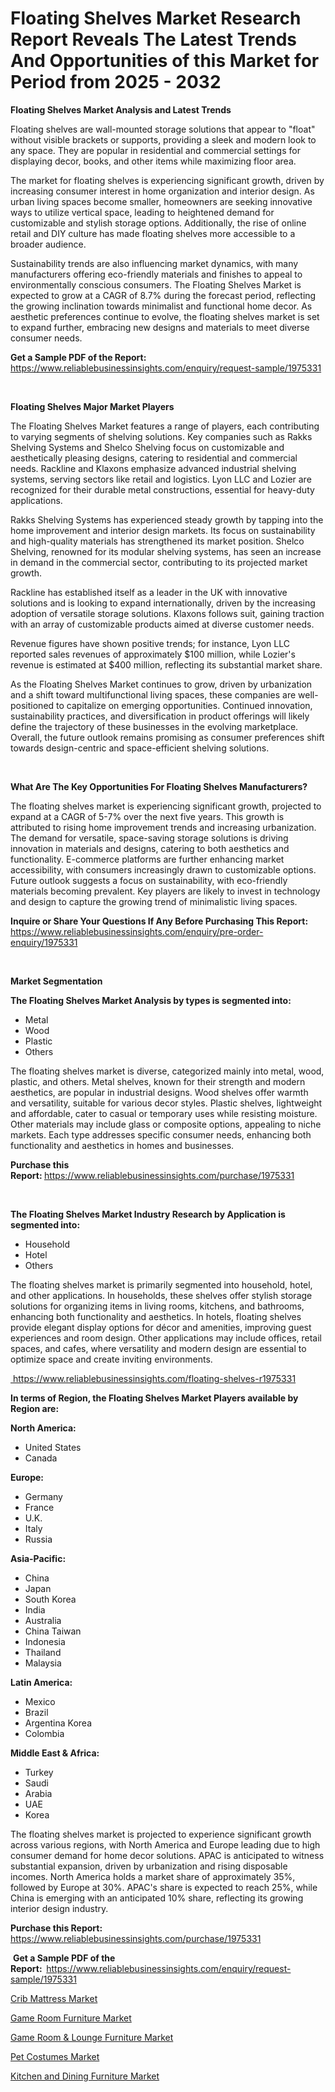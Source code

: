 <p><h1>Floating Shelves Market Research Report Reveals The Latest Trends And Opportunities of this Market for Period from 2025 - 2032</h1></p><p><strong>Floating Shelves Market Analysis and Latest Trends</strong></p>
<p><p>Floating shelves are wall-mounted storage solutions that appear to "float" without visible brackets or supports, providing a sleek and modern look to any space. They are popular in residential and commercial settings for displaying decor, books, and other items while maximizing floor area.</p><p>The market for floating shelves is experiencing significant growth, driven by increasing consumer interest in home organization and interior design. As urban living spaces become smaller, homeowners are seeking innovative ways to utilize vertical space, leading to heightened demand for customizable and stylish storage options. Additionally, the rise of online retail and DIY culture has made floating shelves more accessible to a broader audience.</p><p>Sustainability trends are also influencing market dynamics, with many manufacturers offering eco-friendly materials and finishes to appeal to environmentally conscious consumers. The Floating Shelves Market is expected to grow at a CAGR of 8.7% during the forecast period, reflecting the growing inclination towards minimalist and functional home decor. As aesthetic preferences continue to evolve, the floating shelves market is set to expand further, embracing new designs and materials to meet diverse consumer needs.</p></p>
<p><strong>Get a Sample PDF of the Report:&nbsp;</strong> <a href="https://www.reliablebusinessinsights.com/enquiry/request-sample/1975331?utm_campaign=100&utm_medium=2&utm_source=Github&utm_content=ia&utm_term=05042025&utm_id=floating-shelves">https://www.reliablebusinessinsights.com/enquiry/request-sample/1975331</a></p>
<p>&nbsp;</p>
<p><strong>Floating Shelves Major Market Players</strong></p>
<p><p>The Floating Shelves Market features a range of players, each contributing to varying segments of shelving solutions. Key companies such as Rakks Shelving Systems and Shelco Shelving focus on customizable and aesthetically pleasing designs, catering to residential and commercial needs. Rackline and Klaxons emphasize advanced industrial shelving systems, serving sectors like retail and logistics. Lyon LLC and Lozier are recognized for their durable metal constructions, essential for heavy-duty applications.</p><p>Rakks Shelving Systems has experienced steady growth by tapping into the home improvement and interior design markets. Its focus on sustainability and high-quality materials has strengthened its market position. Shelco Shelving, renowned for its modular shelving systems, has seen an increase in demand in the commercial sector, contributing to its projected market growth.</p><p>Rackline has established itself as a leader in the UK with innovative solutions and is looking to expand internationally, driven by the increasing adoption of versatile storage solutions. Klaxons follows suit, gaining traction with an array of customizable products aimed at diverse customer needs.</p><p>Revenue figures have shown positive trends; for instance, Lyon LLC reported sales revenues of approximately $100 million, while Lozier's revenue is estimated at $400 million, reflecting its substantial market share. </p><p>As the Floating Shelves Market continues to grow, driven by urbanization and a shift toward multifunctional living spaces, these companies are well-positioned to capitalize on emerging opportunities. Continued innovation, sustainability practices, and diversification in product offerings will likely define the trajectory of these businesses in the evolving marketplace. Overall, the future outlook remains promising as consumer preferences shift towards design-centric and space-efficient shelving solutions.</p></p>
<p>&nbsp;</p>
<p><strong>What Are The Key Opportunities For Floating Shelves Manufacturers?</strong></p>
<p><p>The floating shelves market is experiencing significant growth, projected to expand at a CAGR of 5-7% over the next five years. This growth is attributed to rising home improvement trends and increasing urbanization. The demand for versatile, space-saving storage solutions is driving innovation in materials and designs, catering to both aesthetics and functionality. E-commerce platforms are further enhancing market accessibility, with consumers increasingly drawn to customizable options. Future outlook suggests a focus on sustainability, with eco-friendly materials becoming prevalent. Key players are likely to invest in technology and design to capture the growing trend of minimalistic living spaces.</p></p>
<p><strong>Inquire or Share Your Questions If Any Before Purchasing This Report:</strong> <a href="https://www.reliablebusinessinsights.com/enquiry/pre-order-enquiry/1975331?utm_campaign=100&utm_medium=2&utm_source=Github&utm_content=ia&utm_term=05042025&utm_id=floating-shelves">https://www.reliablebusinessinsights.com/enquiry/pre-order-enquiry/1975331</a></p>
<p>&nbsp;</p>
<p><strong>Market Segmentation</strong></p>
<p><strong>The Floating Shelves Market Analysis by types is segmented into:</strong></p>
<p><ul><li>Metal</li><li>Wood</li><li>Plastic</li><li>Others</li></ul></p>
<p><p>The floating shelves market is diverse, categorized mainly into metal, wood, plastic, and others. Metal shelves, known for their strength and modern aesthetics, are popular in industrial designs. Wood shelves offer warmth and versatility, suitable for various decor styles. Plastic shelves, lightweight and affordable, cater to casual or temporary uses while resisting moisture. Other materials may include glass or composite options, appealing to niche markets. Each type addresses specific consumer needs, enhancing both functionality and aesthetics in homes and businesses.</p></p>
<p><strong>Purchase this Report:&nbsp;</strong><a href="https://www.reliablebusinessinsights.com/purchase/1975331?utm_campaign=100&utm_medium=2&utm_source=Github&utm_content=ia&utm_term=05042025&utm_id=floating-shelves">https://www.reliablebusinessinsights.com/purchase/1975331</a></p>
<p>&nbsp;</p>
<p><strong>The Floating Shelves Market Industry Research by Application is segmented into:</strong></p>
<p><ul><li>Household</li><li>Hotel</li><li>Others</li></ul></p>
<p><p>The floating shelves market is primarily segmented into household, hotel, and other applications. In households, these shelves offer stylish storage solutions for organizing items in living rooms, kitchens, and bathrooms, enhancing both functionality and aesthetics. In hotels, floating shelves provide elegant display options for décor and amenities, improving guest experiences and room design. Other applications may include offices, retail spaces, and cafes, where versatility and modern design are essential to optimize space and create inviting environments.</p></p>
<p><a href="https://www.reliablebusinessinsights.com/floating-shelves-r1975331?utm_campaign=100&utm_medium=2&utm_source=Github&utm_content=ia&utm_term=05042025&utm_id=floating-shelves">&nbsp;https://www.reliablebusinessinsights.com/floating-shelves-r1975331</a></p>
<p><strong>In terms of Region, the Floating Shelves Market Players available by Region are:</strong></p>
<p>
    <p> <strong> North America: </strong>
        <ul>
            <li>United States</li>
            <li>Canada</li>
        </ul>
        </p> 
    <p> <strong> Europe: </strong>
        <ul>
            <li>Germany</li>
            <li>France</li>
            <li>U.K.</li>
            <li>Italy</li>
            <li>Russia</li>
        </ul>
        </p> 
    <p> <strong> Asia-Pacific: </strong>
        <ul>
            <li>China</li>
            <li>Japan</li>
            <li>South Korea</li>
            <li>India</li>
            <li>Australia</li>
            <li>China Taiwan</li>
            <li>Indonesia</li>
            <li>Thailand</li>
            <li>Malaysia</li>
        </ul>
        </p> 
    <p> <strong> Latin America: </strong>
        <ul>
            <li>Mexico</li>
            <li>Brazil</li>
            <li>Argentina Korea</li>
            <li>Colombia</li>
        </ul>
        </p> 
    <p> <strong> Middle East & Africa: </strong>
        <ul>
            <li>Turkey</li>
            <li>Saudi</li>
            <li>Arabia</li>
            <li>UAE</li>
            <li>Korea</li>
        </ul>
    </p>
    </p>
<p><p>The floating shelves market is projected to experience significant growth across various regions, with North America and Europe leading due to high consumer demand for home decor solutions. APAC is anticipated to witness substantial expansion, driven by urbanization and rising disposable incomes. North America holds a market share of approximately 35%, followed by Europe at 30%. APAC's share is expected to reach 25%, while China is emerging with an anticipated 10% share, reflecting its growing interior design industry.</p></p>
<p><strong>Purchase this Report: </strong><a href="https://www.reliablebusinessinsights.com/purchase/1975331?utm_campaign=100&utm_medium=2&utm_source=Github&utm_content=ia&utm_term=05042025&utm_id=floating-shelves">https://www.reliablebusinessinsights.com/purchase/1975331</a></p>
<p>&nbsp;<strong>Get a Sample PDF of the Report:&nbsp;&nbsp;</strong><a href="https://www.reliablebusinessinsights.com/enquiry/request-sample/1975331?utm_campaign=100&utm_medium=2&utm_source=Github&utm_content=ia&utm_term=05042025&utm_id=floating-shelves">https://www.reliablebusinessinsights.com/enquiry/request-sample/1975331</a></p>
<p><strong></strong></p>
<p><p><a href="https://github.com/iperitvik8/Market-Research-Report-List-1/blob/main/crib-mattress-market.md?utm_campaign=100&utm_medium=2&utm_source=Github&utm_content=ia&utm_term=05042025&utm_id=floating-shelves">Crib Mattress Market</a></p><p><a href="https://github.com/snaikraso/Market-Research-Report-List-1/blob/main/game-room-furniture-market.md?utm_campaign=100&utm_medium=2&utm_source=Github&utm_content=ia&utm_term=05042025&utm_id=floating-shelves">Game Room Furniture Market</a></p><p><a href="https://github.com/kadutjoelly83/Market-Research-Report-List-1/blob/main/game-room-lounge-furniture-market.md?utm_campaign=100&utm_medium=2&utm_source=Github&utm_content=ia&utm_term=05042025&utm_id=floating-shelves">Game Room & Lounge Furniture Market</a></p><p><a href="https://github.com/shimweummul/Market-Research-Report-List-1/blob/main/pet-costumes-market.md?utm_campaign=100&utm_medium=2&utm_source=Github&utm_content=ia&utm_term=05042025&utm_id=floating-shelves">Pet Costumes Market</a></p><p><a href="https://github.com/frodanlert/Market-Research-Report-List-1/blob/main/kitchen-and-dining-furniture-market.md?utm_campaign=100&utm_medium=2&utm_source=Github&utm_content=ia&utm_term=05042025&utm_id=floating-shelves">Kitchen and Dining Furniture Market</a></p></p>